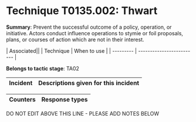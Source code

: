# Technique T0135.002: Thwart

**Summary**: Prevent the successful outcome of a policy, operation, or initiative. Actors conduct influence operations to stymie or foil proposals, plans, or courses of action which are not in their interest.  


| Associated||
| Technique | When to use |
| --------- | ------------------------- |


**Belongs to tactic stage**: TA02


| Incident | Descriptions given for this incident |
| -------- | -------------------- |



| Counters | Response types |
| -------- | -------------- |


DO NOT EDIT ABOVE THIS LINE - PLEASE ADD NOTES BELOW
